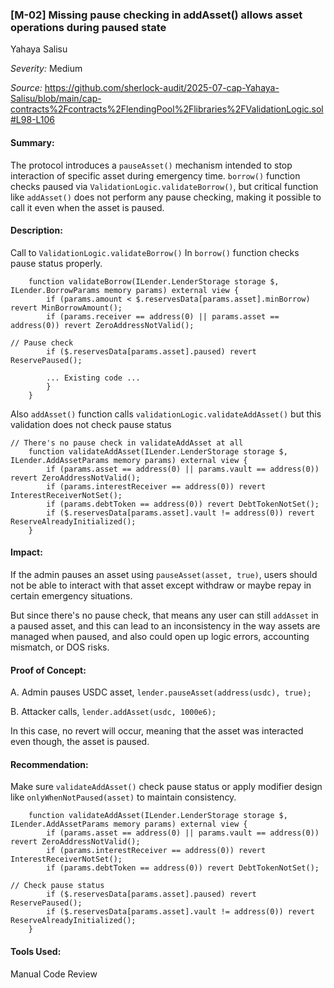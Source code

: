 ### [M-02] Missing pause checking in addAsset() allows asset operations during paused state

Yahaya Salisu

_Severity:_ Medium

_Source:_ https://github.com/sherlock-audit/2025-07-cap-Yahaya-Salisu/blob/main/cap-contracts%2Fcontracts%2FlendingPool%2Flibraries%2FValidationLogic.sol#L98-L106



#### Summary:
The protocol introduces a `pauseAsset()` mechanism intended to stop interaction of specific asset during emergency time. `borrow()` function checks paused via `ValidationLogic.validateBorrow()`, but critical function like `addAsset()` does not perform any pause checking, making it possible to call it even when the asset is paused.



#### Description:
Call to `ValidationLogic.validateBorrow()` In `borrow()` function checks pause status properly.
```solidity
    function validateBorrow(ILender.LenderStorage storage $, ILender.BorrowParams memory params) external view {
        if (params.amount < $.reservesData[params.asset].minBorrow) revert MinBorrowAmount();
        if (params.receiver == address(0) || params.asset == address(0)) revert ZeroAddressNotValid();

// Pause check
        if ($.reservesData[params.asset].paused) revert ReservePaused();

        ... Existing code ...
        }
    }
```


Also `addAsset()` function calls `validationLogic.validateAddAsset()` but this validation does not check pause status
```solidity
// There's no pause check in validateAddAsset at all
    function validateAddAsset(ILender.LenderStorage storage $, ILender.AddAssetParams memory params) external view {
        if (params.asset == address(0) || params.vault == address(0)) revert ZeroAddressNotValid();
        if (params.interestReceiver == address(0)) revert InterestReceiverNotSet();
        if (params.debtToken == address(0)) revert DebtTokenNotSet();
        if ($.reservesData[params.asset].vault != address(0)) revert ReserveAlreadyInitialized();
    }
```



#### Impact:
If the admin pauses an asset using `pauseAsset(asset, true)`, users should not be able to interact with that asset except withdraw or maybe repay in certain emergency situations.

But since there's no pause check, that means any user can still `addAsset` in a paused asset, and this can lead to an inconsistency in the way assets are managed when paused, and also could open up logic errors, accounting mismatch, or DOS risks.



#### Proof of Concept:
A. Admin pauses USDC asset, `lender.pauseAsset(address(usdc), true);`


B. Attacker calls, `lender.addAsset(usdc, 1000e6);`

In this case, no revert will occur, meaning that the asset was interacted even though, the asset is paused.


#### Recommendation:
Make sure `validateAddAsset()` check pause status or apply modifier design like `onlyWhenNotPaused(asset)` to maintain consistency.

```solidity
    function validateAddAsset(ILender.LenderStorage storage $, ILender.AddAssetParams memory params) external view {
        if (params.asset == address(0) || params.vault == address(0)) revert ZeroAddressNotValid();
        if (params.interestReceiver == address(0)) revert InterestReceiverNotSet();
        if (params.debtToken == address(0)) revert DebtTokenNotSet();

// Check pause status 
        if ($.reservesData[params.asset].paused) revert ReservePaused();
        if ($.reservesData[params.asset].vault != address(0)) revert ReserveAlreadyInitialized();
    }
```


#### Tools Used:
Manual Code Review